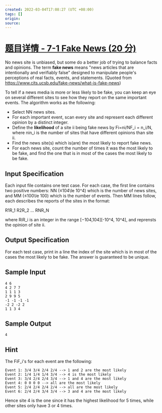 ```yaml
---
created: 2022-03-04T17:08:27 (UTC +08:00)
tags: []
origin:
source: 
---
```


# [题目详情 - 7-1 Fake News (20 分)](https://pintia.cn/problem-sets/1472556878538063872/problems/1472557013124890624)

No news site is unbiased, but some do a better job of trying to balance facts and opinions. The term **fake news** means "news articles that are intentionally and verifiably false" designed to manipulate people's perceptions of real facts, events, and statements. (Quoted from <https://www.cits.ucsb.edu/fake-news/what-is-fake-news>)

To tell if a news media is more or less likely to be fake, you can keep an eye on several different sites to see how they report on the same important events. The algorithm works as the following:

- Select NN news sites.
- For each important event, scan every site and represent each different opinion by a distinct integer.
- Define the **likelihood** of a site ii being fake news by Fi\=ni/NF\_i = n\_i/N, where nin\_i is the number of sites that have different opinions than site ii.
- Find the news site(s) which is(are) the most likely to report fake news.
- For each news site, count the number of times it was the most likely to be fake, and find the one that is in most of the cases the most likely to be fake.

## Input Specification

Each input file contains one test case. For each case, the first line contains two positive numbers: NN (≤104\\le 10^4) which is the number of news sites, and MM (≤100\\le 100) which is the number of events. Then MM lines follow, each describes the reports of the sites in the format:

R1R\_1 R2R\_2 ... RNR\_N

where RiR\_i is an integer in the range \[−104,104\]\[-10^4, 10^4\], and reprensts the opinion of site ii.

## Output Specification

For each test case, print in a line the index of the site which is in most of the cases the most likely to be fake. The answer is guaranteed to be unique.

## Sample Input

    4 6
    4 2 7 7
    1 1 1 3
    2 9 9 5
    -1 -1 -1 -1
    -2 2 -2 2
    1 1 3 4

## Sample Output

    4

## Hint

The FiF\_i's for each event are the following:

    Event 1: 3/4 3/4 2/4 2/4 --> 1 and 2 are the most likely
    Event 2: 1/4 1/4 1/4 3/4 --> 4 is the most likely
    Event 3: 3/4 2/4 2/4 3/4 --> 1 and 4 are the most likely
    Event 4: 0 0 0 0 --> all are the most likely
    Event 5: 2/4 2/4 2/4 2/4 --> all are the most likely
    Event 6: 2/4 2/4 3/4 3/4 --> 3 and 4 are the most likely

Hence site 4 is the one since it has the highest likelihood for 5 times, while other sites only have 3 or 4 times.
